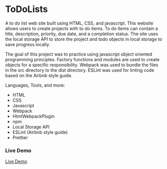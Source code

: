 # ToDoLists
A to do list web site built using HTML, CSS, and javascript. This website allows users to create projects with to do items. To do items can contain a title, description, priority, due date, and a completion status. The site uses the local storage API to store the project and todo objects in local storage to save progress locally.  

The goal of this project was to practice using javascript object oriented programming principles. Factory functions and modules are used to create objects for a specific responsibility. Webpack was used to bundle the files in the src directory to the dist directory. ESLint was used for linting code based on the Airbnb style guide.

Languages, Tools, and more:
* HTML
* CSS
* Javascript
* Webpack
* HtmlWebpackPlugin
* npm
* Local Storage API
* ESLint (Airbnb style guide)
* Prettier

### Live Demo
[Live Demo](https://e-trinh.github.io/ToDoLists/)
